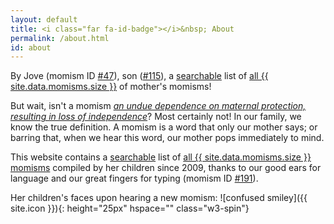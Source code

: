 ```yaml
---
layout: default
title: <i class="far fa-id-badge"></i>&nbsp; About
permalink: /about.html
id: about
---
```

By Jove (momism ID [#47](/list.html#momism_id47)), son ([#115](/list.html#momism_id115)), a [searchable](search.html) list of [all {{ site.data.momisms.size }}](list.html) of mother's momisms!

But wait, isn't a momism [_an undue dependence on maternal protection, resulting in loss of independence_](https://www.dictionary.com/browse/momism)? Most certainly not! In our family, we know the true definition. A momism is a word that only our mother says; or barring that, when we hear this word, our mother pops immediately to mind.

This website contains a [searchable](/search.html) list of [all {{ site.data.momisms.size }} momisms](/list.html) compiled by her children since 2009, thanks to our good ears for language and our great fingers for typing (momism ID [#191](/list.html#momism_id191)).

Her children's faces upon hearing a new momism: ![confused smiley]({{ site.icon }}){: height="25px" hspace="" class="w3-spin"}
